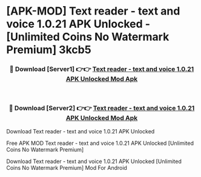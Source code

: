# [APK-MOD] Text reader - text and voice 1.0.21 APK Unlocked - [Unlimited Coins No Watermark Premium] 3kcb5



<div align="center">
<h3>🔴 Download [Server1] 👉👉 <a href="https://momento.my/?title=Text_reader_-_text_and_voice_1.0.21_APK_Unlocked">Text reader - text and voice 1.0.21 APK Unlocked Mod Apk</a></h3><br>

<h3>🔴 Download [Server2] 👉👉 <a href="https://momento.my/?title=Text_reader_-_text_and_voice_1.0.21_APK_Unlocked">Text reader - text and voice 1.0.21 APK Unlocked Mod Apk</a></h3>
</div>



Download Text reader - text and voice 1.0.21 APK Unlocked 

Free APK MOD Text reader - text and voice 1.0.21 APK Unlocked [Unlimited Coins No Watermark Premium]

Download Text reader - text and voice 1.0.21 APK Unlocked [Unlimited Coins No Watermark Premium] Mod For Android
